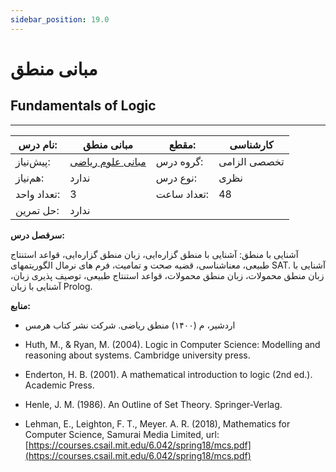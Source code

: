 ```yaml
---
sidebar_position: 19.0
---
```

# مبانی منطق
## Fundamentals of Logic
_______________________________________________________________________________
| نام درس:    | مبانی منطق                                                | مقطع:       | کارشناسی     |
| ----------- | --------------------------------------------------------- | ----------- | ------------ |
| پیش‌نیاز:   | [مبانی علوم ریاضی](../base/Foundations-of-Mathematics.md) | گروه درس:   | تخصصی الزامی |
| هم‌نیاز:    | ندارد                                                     | نوع درس:    | نظری         |
| تعداد واحد: | 3                                                         | تعداد ساعت: | 48           |
| حل تمرین:   |  ندارد                                                    |             |              |

**سرفصل درس:**

آشنایی با منطق: آشنایی با منطق گزاره‌ایی، زبان منطق گزاره‌ایی، قواعد استنتاج طبیعی، معناشناسی، قضیه صحت و تمامیت، فرم های نرمال الگوریتمهای SAT. آشنایی با زبان منطق محمولات، زبان منطق محمولات، قواعد استنتاج طبیعی، توصیف پذیری زبان، آشنایی با زبان Prolog.

**منابع:**


- اردشیر، م (۱۴۰۰) منطق ریاضی. شرکت نشر کتاب هرمس

- Huth, M., & Ryan, M. (2004). Logic in Computer Science: Modelling and reasoning about systems. Cambridge university press.

- Enderton, H. B. (2001). A mathematical introduction to logic (2nd ed.). Academic Press.

- Henle, J. M. (1986). An Outline of Set Theory. Springer-Verlag.

- Lehman, E., Leighton, F. T., Meyer.  A. R. (2018), Mathematics for Computer Science, Samurai Media Limited, url: [https://courses.csail.mit.edu/6.042/spring18/mcs.pdf](https://courses.csail.mit.edu/6.042/spring18/mcs.pdf)
